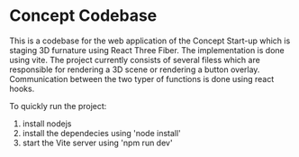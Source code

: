 # Concept Codebase

This is a codebase for the web application of the Concept Start-up which is staging 3D furnature using React Three Fiber. The implementation is done using vite. The project currently consists of several filess which are responsible for rendering a 3D scene or rendering a button overlay. Communication between the two typer of functions is done using react hooks.

To quickly run the project:

1. install nodejs
2. install the dependecies using 'node install'
3. start the Vite server using 'npm run dev'
